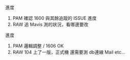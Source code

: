 進度

1. PAM 確認 1600 與其餘追蹤的 ISSUE 進度
2. RAW 追 Mavis 測的狀況，看哪邊要改

進度

1. PAM 邏輯調整 / 1606 OK
2. RAW 104 上了一版，正式機 還需要測 db連線 Mail etc...
